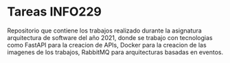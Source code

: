 # Tareas INFO229

Repositorio que contiene los trabajos realizado durante la asignatura arquitectura de software del año 2021, donde se trabajo con tecnologias como FastAPI para la creacion de APIs, Docker para la creacion de las imagenes de los trabajos, RabbitMQ para arquitecturas basadas en eventos.
